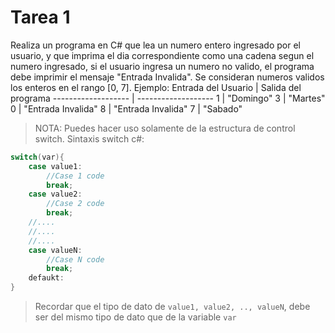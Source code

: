 # Tarea 1
Realiza un programa en C# que lea un numero entero
ingresado por el usuario, y que imprima el dia
correspondiente como una cadena segun el numero ingresado,
si el usuario ingresa un numero no valido, el programa
debe imprimir el mensaje "Entrada Invalida".
Se consideran numeros validos los enteros en el rango
[0, 7].
Ejemplo:
Entrada del Usuario | Salida del programa
------------------- | -------------------
 1					| "Domingo"
 3					| "Martes"
 0					| "Entrada Invalida"
 8					| "Entrada Invalida"
 7 					| "Sabado"

>NOTA: Puedes hacer uso solamente de la estructura
de control switch. Sintaxis switch c#:

```C#
switch(var){
	case value1:
		//Case 1 code
		break;
	case value2:
		//Case 2 code
		break;
	//....
	//....
	//....
	case valueN:
		//Case N code
		break;
	defaukt:
}
```

> Recordar que el tipo de dato de `value1, value2, ..,
valueN`, debe ser del mismo tipo de dato que de la variable
`var`
